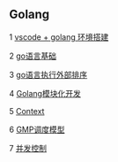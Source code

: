 ## Golang

1 [vscode + golang 环境搭建](https://github.com/luofengmacheng/docker_doc/blob/master/golang/install.md)

2 [go语言基础](https://github.com/luofengmacheng/docker_doc/blob/master/golang/basic.md)

3 [go语言执行外部排序](https://github.com/luofengmacheng/docker_doc/blob/master/golang/external_sort.md)

4 [Golang模块化开发](https://github.com/luofengmacheng/docker_doc/blob/master/golang/module.md)

5 [Context](https://github.com/luofengmacheng/docker_doc/blob/master/golang/context.md)

6 [GMP调度模型](https://github.com/luofengmacheng/docker_doc/blob/master/golang/gmp.md)

7 [并发控制](https://github.com/luofengmacheng/docker_doc/blob/master/golang/gmp.md)